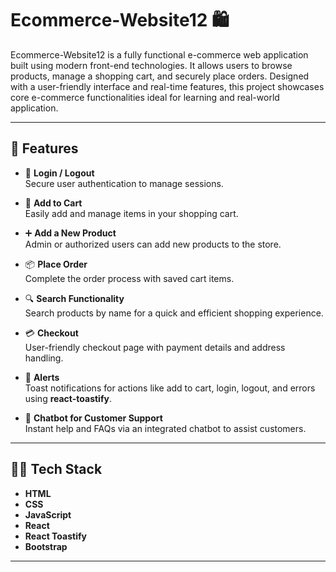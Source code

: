# Ecommerce-Website12 🛍️

Ecommerce-Website12 is a fully functional e-commerce web application built using modern front-end technologies. It allows users to browse products, manage a shopping cart, and securely place orders. Designed with a user-friendly interface and real-time features, this project showcases core e-commerce functionalities ideal for learning and real-world application.

---

## 🚀 Features

- 🔐 **Login / Logout**  
  Secure user authentication to manage sessions.

- 🛒 **Add to Cart**  
  Easily add and manage items in your shopping cart.

- ➕ **Add a New Product**  
  Admin or authorized users can add new products to the store.

- 📦 **Place Order**  
  Complete the order process with saved cart items.

- 🔍 **Search Functionality**  
  Search products by name for a quick and efficient shopping experience.

- 💳 **Checkout**  
  User-friendly checkout page with payment details and address handling.

- 🔔 **Alerts**  
  Toast notifications for actions like add to cart, login, logout, and errors using **react-toastify**.

- 💬 **Chatbot for Customer Support**  
  Instant help and FAQs via an integrated chatbot to assist customers.

---

## 🧑‍💻 Tech Stack

- **HTML**
- **CSS**
- **JavaScript**
- **React**
- **React Toastify**
- **Bootstrap**

---


